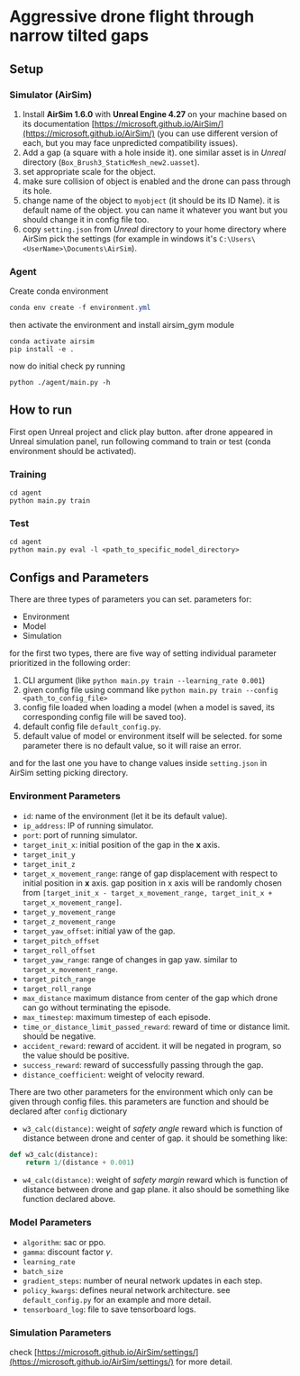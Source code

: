 # Aggressive drone flight through narrow tilted gaps

## Setup

### Simulator (AirSim)

1. Install **AirSim 1.6.0** with **Unreal Engine 4.27** on your machine based on its documentation [https://microsoft.github.io/AirSim/](https://microsoft.github.io/AirSim/) (you can use different version of each, but you may face unpredicted compatibility issues).
2. Add a gap (a square with a hole inside it). one similar asset is in *Unreal* directory (`Box_Brush3_StaticMesh_new2.uasset`).
3. set appropriate scale for the object.
4. make sure collision of object is enabled and the drone can pass through its hole.
5. change name of the object to `myobject` (it should be its ID Name). it is default name of the object. you can name it whatever you want but you should change it in config file too.
6. copy `setting.json` from *Unreal* directory to your home directory where AirSim pick the settings (for example in windows it's `C:\Users\<UserName>\Documents\AirSim`).

### Agent

Create conda environment

```powershell
conda env create -f environment.yml
```

then activate the environment and install airsim_gym module

```shell
conda activate airsim
pip install -e .
```

now do initial check py running

```shell
python ./agent/main.py -h
```

## How to run

First open Unreal project and click play button. after drone appeared in Unreal simulation panel, run following command to train or test (conda environment should be activated).

### Training

```shell
cd agent
python main.py train
```

### Test

```shell
cd agent
python main.py eval -l <path_to_specific_model_directory>
```

## Configs and Parameters

There are three types of parameters you can set. parameters for:

- Environment
- Model
- Simulation

for the first two types, there are five way of setting individual parameter prioritized in the following order:

1. CLI argument (like `python main.py train --learning_rate 0.001`)
2. given config file using command like `python main.py train --config <path_to_config_file>`
3. config file loaded when loading a model (when a model is saved, its corresponding config file will be saved too).
4. default config file `default_config.py`.
5. default value of model or environment itself will be selected. for some parameter there is no default value, so it will raise an error.

and for the last one you have to change values inside `setting.json` in AirSim setting picking directory.

### Environment Parameters

- `id`: name of the environment (let it be its default value).
- `ip_address`: IP of running simulator.
- `port`: port of running simulator.
- `target_init_x`: initial position of the gap in the **x** axis.
- `target_init_y`
- `target_init_z`
- `target_x_movement_range`: range of gap displacement with respect to initial position in **x** axis. gap position in x axis will be randomly chosen from `[target_init_x - target_x_movement_range, target_init_x + target_x_movement_range]`.
- `target_y_movement_range`
- `target_z_movement_range`
- `target_yaw_offset`: initial yaw of the gap.
- `target_pitch_offset`
- `target_roll_offset`
- `target_yaw_range`: range of changes in gap yaw. similar to `target_x_movement_range`.
- `target_pitch_range`
- `target_roll_range`
- `max_distance` maximum distance from center of the gap which drone can go without terminating the episode.
- `max_timestep`: maximum timestep of each episode.
- `time_or_distance_limit_passed_reward`: reward of time or distance limit. should be negative.
- `accident_reward`: reward of accident. it will be negated in program, so the value should be positive.
- `success_reward`: reward of successfully passing through the gap.
- `distance_coefficient`: weight of velocity reward.

There are two other parameters for the environment which only can be given through config files. this parameters are function and should be declared after `config` dictionary

- `w3_calc(distance)`: weight of *safety angle* reward which is function of distance between drone and center of gap. it should be something like:

```python
def w3_calc(distance):
    return 1/(distance + 0.001)
```

- `w4_calc(distance)`: weight of *safety margin* reward which is function of distance between drone and gap plane. it also should be something like function declared above.

### Model Parameters

- `algorithm`: sac or ppo.
- `gamma`: discount factor $\gamma$.
- `learning_rate`
- `batch_size`
- `gradient_steps`: number of neural network updates in each step.
- `policy_kwargs`: defines neural network architecture. see `default_config.py` for an example and more detail.
- `tensorboard_log`: file to save tensorboard logs.

### Simulation Parameters

check [https://microsoft.github.io/AirSim/settings/](https://microsoft.github.io/AirSim/settings/) for more detail.
